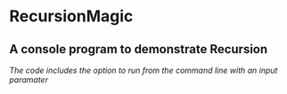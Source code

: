 # RecursionMagic

A console program to demonstrate **Recursion**
---
*The code includes the option to run from the command line with an input paramater*
